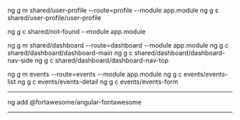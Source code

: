 ng g m shared/user-profile --route=profile --module app.module
ng g s shared/user-profile/user-profile

ng g c shared/not-found --module app.module

ng g m shared/dashboard --route=dashboard --module app.module
ng g c shared/dashboard/dashboard-main
ng g c shared/dashboard/dashboard-nav-side
ng g c shared/dashboard/dashboard-nav-top

ng g m events      --route=events         --module app.module
ng g c events/events-list
ng g c events/events-detail
ng g c events/events-form

----

ng add @fortawesome/angular-fontawesome

---